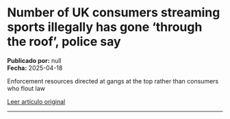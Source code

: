 # Number of UK consumers streaming sports illegally has gone ‘through the roof’, police say

**Publicado por:** null  
**Fecha:** 2025-04-18

Enforcement resources directed at gangs at the top rather than consumers who flout law

[Leer artículo original](https://www.ft.com/content/3f49aa83-2244-455a-baf8-71b1904acd19)

---
